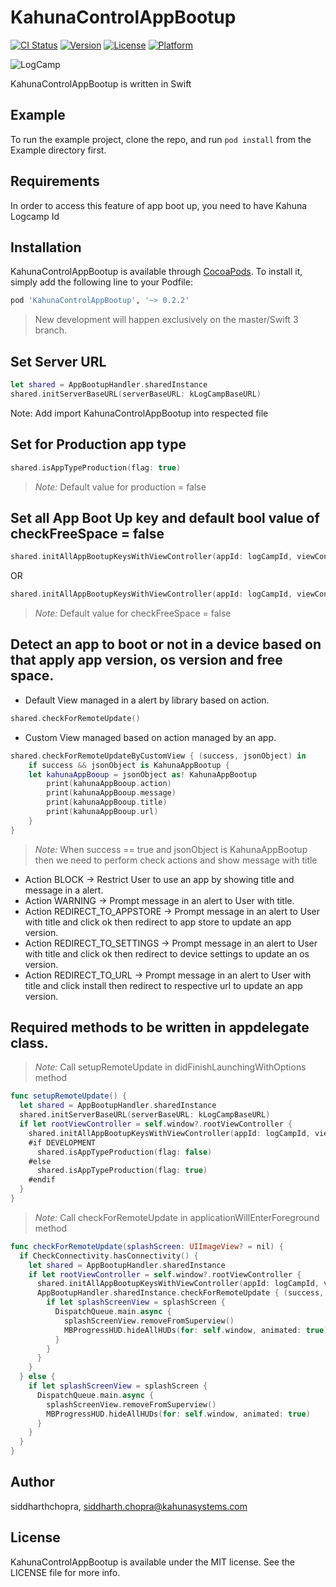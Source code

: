 # KahunaControlAppBootup

[![CI Status](http://img.shields.io/travis/siddharthchopra/KahunaControlAppBootup.svg?style=flat)](https://travis-ci.org/siddharthchopra/KahunaControlAppBootup)
[![Version](https://img.shields.io/cocoapods/v/KahunaControlAppBootup.svg?style=flat)](http://cocoapods.org/pods/KahunaControlAppBootup)
[![License](https://img.shields.io/cocoapods/l/KahunaControlAppBootup.svg?style=flat)](http://cocoapods.org/pods/KahunaControlAppBootup)
[![Platform](https://img.shields.io/cocoapods/p/KahunaControlAppBootup.svg?style=flat)](http://cocoapods.org/pods/KahunaControlAppBootup)

![LogCamp](http://www.kahuna-mobihub.com/templates/ja_puresite/images/logo-trans.png)

KahunaControlAppBootup is written in Swift

## Example

To run the example project, clone the repo, and run `pod install` from the Example directory first.

## Requirements
In order to access this feature of app boot up, you need to have Kahuna Logcamp Id

## Installation

KahunaControlAppBootup is available through [CocoaPods](http://cocoapods.org). To install
it, simply add the following line to your Podfile:

```ruby
pod 'KahunaControlAppBootup', '~> 0.2.2'
```
> New development will happen exclusively on the master/Swift 3 branch.

## Set Server URL
```swift
let shared = AppBootupHandler.sharedInstance
shared.initServerBaseURL(serverBaseURL: kLogCampBaseURL)
```
Note:
Add import KahunaControlAppBootup into respected file


## Set for Production app type

```swift
shared.isAppTypeProduction(flag: true)
```
> _Note:_ Default value for production = false


## Set all App Boot Up key and default bool value of checkFreeSpace = false
```swift
shared.initAllAppBootupKeysWithViewController(appId: logCampId, viewController: rootViewController)
```
OR

```swift
shared.initAllAppBootupKeysWithViewController(appId: logCampId, viewController: rootViewController, checkFreeSpace: true)
```
> _Note:_ Default value for checkFreeSpace = false

## Detect an app to boot or not in a device based on that apply app version, os version and free space.
- Default View managed in a alert by library based on action.
```swift
shared.checkForRemoteUpdate()
```

- Custom View managed based on action managed by an app.
```swift
shared.checkForRemoteUpdateByCustomView { (success, jsonObject) in
    if success && jsonObject is KahunaAppBootup {
    let kahunaAppBooup = jsonObject as! KahunaAppBootup
        print(kahunaAppBooup.action)
        print(kahunaAppBooup.message)
        print(kahunaAppBooup.title)
        print(kahunaAppBooup.url)
    }
}
```
> _Note:_
When success == true and jsonObject is KahunaAppBootup 
then we need to perform check actions and show message with title
- Action BLOCK -> Restrict User to use an app by showing title and message in a alert.
- Action WARNING -> Prompt message in an alert to User with title.
- Action REDIRECT_TO_APPSTORE -> Prompt message in an alert to User with title and click ok then redirect to app store to update an app version.
- Action REDIRECT_TO_SETTINGS -> Prompt message in an alert to User with title and click ok then redirect to device settings to update an os version.
- Action REDIRECT_TO_URL -> Prompt message in an alert to User with title and click install then redirect to respective url to update an app version.

## Required methods to be written in appdelegate class.
> _Note:_
Call setupRemoteUpdate in didFinishLaunchingWithOptions method
```swift
func setupRemoteUpdate() {
  let shared = AppBootupHandler.sharedInstance
  shared.initServerBaseURL(serverBaseURL: kLogCampBaseURL)
  if let rootViewController = self.window?.rootViewController {
    shared.initAllAppBootupKeysWithViewController(appId: logCampId, viewController: rootViewController)
    #if DEVELOPMENT
      shared.isAppTypeProduction(flag: false)
    #else
      shared.isAppTypeProduction(flag: true)
    #endif
  }
}
```

> _Note:_
Call checkForRemoteUpdate in applicationWillEnterForeground method
```swift
func checkForRemoteUpdate(splashScreen: UIImageView? = nil) {
  if CheckConnectivity.hasConnectivity() {
    let shared = AppBootupHandler.sharedInstance
    if let rootViewController = self.window?.rootViewController {
      shared.initAllAppBootupKeysWithViewController(appId: logCampId, viewController: rootViewController)
      AppBootupHandler.sharedInstance.checkForRemoteUpdate { (success, jsonObject) in
        if let splashScreenView = splashScreen {
          DispatchQueue.main.async {
            splashScreenView.removeFromSuperview()
            MBProgressHUD.hideAllHUDs(for: self.window, animated: true)
          }
        }
      }
    }
  } else {
    if let splashScreenView = splashScreen {
      DispatchQueue.main.async {
        splashScreenView.removeFromSuperview()
        MBProgressHUD.hideAllHUDs(for: self.window, animated: true)
      }
    }
  }
}
```

## Author

siddharthchopra, siddharth.chopra@kahunasystems.com

## License

KahunaControlAppBootup is available under the MIT license. See the LICENSE file for more info.
